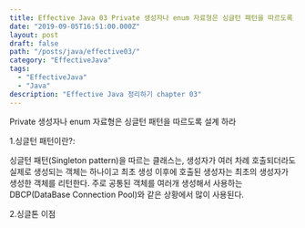 ```yaml
---
title: Effective Java 03 Private 생성자나 enum 자료형은 싱글턴 패턴을 따르도록 설계 하라
date: "2019-09-05T16:51:00.000Z"
layout: post
draft: false
path: "/posts/java/effective03/"
category: "EffectiveJava"
tags:
  - "EffectiveJava"
  - "Java"
description: "Effective Java 정리하기 chapter 03"
---
```


Private 생성자나 enum 자료형은 싱글턴 패턴을 따르도록 설계 하라

1.싱글턴 패턴이란?:

싱글턴 패턴(Singleton pattern)을 따르는 클래스는, 생성자가 여러 차례 호출되더라도 실제로 생성되는 객체는 하나이고 최초 생성 이후에 호출된 생성자는 최초의 생성자가 생성한 객체를 리턴한다.
주로 공통된 객체를 여러개 생성해서 사용하는 DBCP(DataBase Connection Pool)와 같은 상황에서 많이 사용된다.

2.싱글톤 이점



